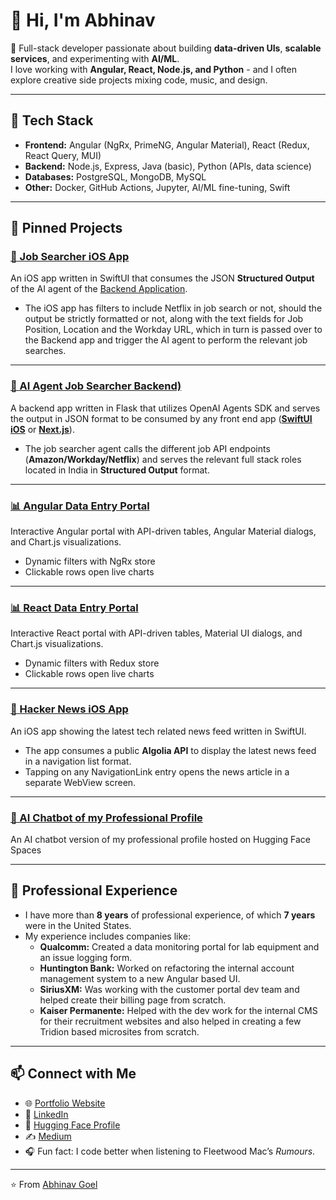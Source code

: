 # 👋 Hi, I'm Abhinav

🚀 Full-stack developer passionate about building **data-driven UIs**, **scalable services**, and experimenting with **AI/ML**.  
I love working with **Angular, React, Node.js, and Python** - and I often explore creative side projects mixing code, music, and design.

---

## 🔧 Tech Stack
- **Frontend:** Angular (NgRx, PrimeNG, Angular Material), React (Redux, React Query, MUI)
- **Backend:** Node.js, Express, Java (basic), Python (APIs, data science)
- **Databases:** PostgreSQL, MongoDB, MySQL
- **Other:** Docker, GitHub Actions, Jupyter, AI/ML fine-tuning, Swift

---

## 📌 Pinned Projects
### [📱 Job Searcher iOS App](https://github.com/abhinavgo1000/Job-Searcher)
An iOS app written in SwiftUI that consumes the JSON **Structured Output** of the AI agent of the [Backend Application](https://github.com/abhinavgo1000/Job-Searcher-Backend).  
- The iOS app has filters to include Netflix in job search or not, should the output be strictly formatted or not, along with the text fields for Job Position, Location and the Workday URL, which in turn is passed over to the Backend app and trigger the AI agent to perform the relevant job searches.  

---

### [💼 AI Agent Job Searcher Backend)](https://github.com/abhinavgo1000/Job-Searcher-Backend)
A backend app written in Flask that utilizes OpenAI Agents SDK and serves the output in JSON format to be consumed by any front end app ([**SwiftUI iOS**](https://github.com/abhinavgo1000/Job-Searcher) or [**Next.js**](https://github.com/abhinavgo1000/job-searcher-web-ui)).  
- The job searcher agent calls the different job API endpoints (**Amazon/Workday/Netflix**) and serves the relevant full stack roles located in India in **Structured Output** format.  

---

### [📊 Angular Data Entry Portal](https://github.com/abhinavgo1000/data-entry-portal-angular)
Interactive Angular portal with API-driven tables, Angular Material dialogs, and Chart.js visualizations.  
- Dynamic filters with NgRx store  
- Clickable rows open live charts  

---

### [📊 React Data Entry Portal](https://github.com/abhinavgo1000/data-entry-portal-react)
Interactive React portal with API-driven tables, Material UI dialogs, and Chart.js visualizations.  
- Dynamic filters with Redux store  
- Clickable rows open live charts  

---

### [📰 Hacker News iOS App](https://github.com/abhinavgo1000/Hacker-News)
An iOS app showing the latest tech related news feed written in SwiftUI.  
- The app consumes a public **Algolia API** to display the latest news feed in a navigation list format.  
- Tapping on any NavigationLink entry opens the news article in a separate WebView screen. 

---

### [🤖 AI Chatbot of my Professional Profile](https://huggingface.co/spaces/abhinavgl/career_conversation)
An AI chatbot version of my professional profile hosted on Hugging Face Spaces  

---

## 💼 Professional Experience
- I have more than **8 years** of professional experience, of which **7 years** were in the United States.
- My experience includes companies like:
  - **Qualcomm:** Created a data monitoring portal for lab equipment and an issue logging form.
  - **Huntington Bank:** Worked on refactoring the internal account management system to a new Angular based UI.
  - **SiriusXM:** Was working with the customer portal dev team and helped create their billing page from scratch.
  - **Kaiser Permanente:** Helped with the dev work for the internal CMS for their recruitment websites and also helped in creating a few Tridion based microsites from scratch.

---

## 📫 Connect with Me
- 🌐 [Portfolio Website](https://abhinavgo1000.github.io)  
- 💼 [LinkedIn](https://linkedin.com/in/abhinav-goel-41a87a20b)
- 🤗 [Hugging Face Profile](https://huggingface.co/abhinavgl)
- ✍️ [Medium](https://medium.com/@abhigl91)
- 🎧 Fun fact: I code better when listening to Fleetwood Mac’s *Rumours*.  

---

⭐️ From [Abhinav Goel](https://github.com/abhinavgo1000)

